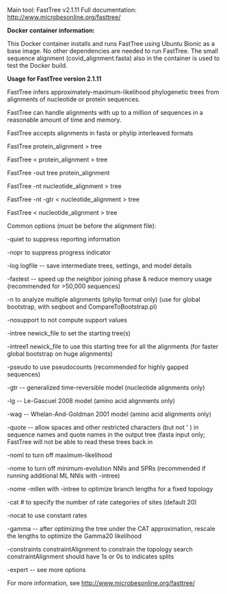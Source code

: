 Main tool: FastTree v2.1.11
Full documentation: http://www.microbesonline.org/fasttree/

**Docker container information:**

This Docker container installs and runs FastTree using Ubuntu Bionic as a base image. No other dependencies are needed to run FastTree.
The small sequence alignment (covid_alignment.fasta) also in the container is used to test the Docker build.

**Usage for FastTree version 2.1.11**

FastTree infers approximately-maximum-likelihood phylogenetic trees from alignments of nucleotide or protein sequences. 

FastTree can handle alignments with up to a million of sequences in a reasonable amount of time and memory. 

FastTree accepts alignments in fasta or phylip interleaved formats

FastTree protein_alignment > tree

FastTree < protein_alignment > tree

FastTree -out tree protein_alignment

FastTree -nt nucleotide_alignment > tree

FastTree -nt -gtr < nucleotide_alignment > tree

FastTree < nucleotide_alignment > tree
 
Common options (must be before the alignment file):
  
  -quiet to suppress reporting information
  
  -nopr to suppress progress indicator
  
  -log logfile -- save intermediate trees, settings, and model details
  
  -fastest -- speed up the neighbor joining phase & reduce memory usage (recommended for >50,000 sequences)
  
  -n <number> to analyze multiple alignments (phylip format only) (use for global bootstrap, with seqboot and CompareToBootstrap.pl)
  
  -nosupport to not compute support values
 
  -intree newick_file to set the starting tree(s)
  
  -intree1 newick_file to use this starting tree for all the alignments (for faster global bootstrap on huge alignments)
  
  -pseudo to use pseudocounts (recommended for highly gapped sequences)
  
  -gtr -- generalized time-reversible model (nucleotide alignments only)
  
  -lg -- Le-Gascuel 2008 model (amino acid alignments only)
  
  -wag -- Whelan-And-Goldman 2001 model (amino acid alignments only)
  
  -quote -- allow spaces and other restricted characters (but not ' ) in
    sequence names and quote names in the output tree (fasta input only;
    FastTree will not be able to read these trees back in
  
  -noml to turn off maximum-likelihood
  
  -nome to turn off minimum-evolution NNIs and SPRs
    (recommended if running additional ML NNIs with -intree)
  
  -nome -mllen with -intree to optimize branch lengths for a fixed topology
  
  -cat # to specify the number of rate categories of sites (default 20)
  
  -nocat to use constant rates
  
  -gamma -- after optimizing the tree under the CAT approximation, rescale the lengths to optimize the Gamma20 likelihood
  
  -constraints constraintAlignment to constrain the topology search constraintAlignment should have 1s or 0s to indicates splits
  
  -expert -- see more options
  
  For more information, see http://www.microbesonline.org/fasttree/
